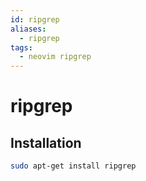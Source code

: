 ```yaml
---
id: ripgrep
aliases:
  - ripgrep
tags:
  - neovim ripgrep
---
```


# ripgrep

## Installation

```bash
sudo apt-get install ripgrep
```
